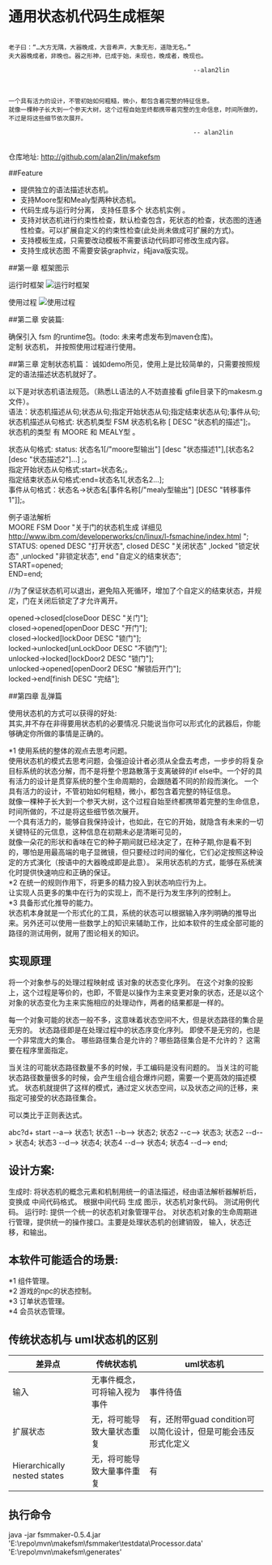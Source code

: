 # 通用状态机代码生成框架

<pre>
<code>
老子曰：“…大方无隅，大器晚成，大音希声，大象无形，道隐无名。”
夫大器晚成者，非晚也。器之形神，已成于始，未现也，晚成者，晚现也。

                                                   --alan2lin 
</code>
</pre>
<pre>
<code>
一个具有活力的设计，不管初始如何粗糙，微小，都包含着完整的特征信息。
就像一棵种子长大到一个参天大树，这个过程自始至终都携带着完整的生命信息，时间所做的，不过是将这些细节依次展开。    

                                                   -- alan2lin
</code>
</pre>

仓库地址:  http://github.com/alan2lin/makefsm  


##Feature
* 提供独立的语法描述状态机。   
* 支持Moore型和Mealy型两种状态机。   
* 代码生成与运行时分离， 支持任意多个 状态机实例 。
* 支持对状态机进行约束性检查，默认检查包含，死状态的检查，状态图的连通性检查。可以扩展自定义的约束性检查(此处尚未做成可扩展的方式)。   
* 支持模板生成，只需要改动模板不需要该动代码即可修改生成内容。
* 支持生成状态图 不需要安装graphviz，纯java版实现。   


##第一章  框架图示

运行时框架
![运行时框架](./document/image/dot/dest/framework.svg "运行时框架 在gitlab看不到的话请点击")


使用过程
![使用过程](./document/image/dot/dest/rumtime_usage.svg "使用过程 在gitlab看不到的话请点击")


##第二章 	安装篇:

确保引入 fsm 的runtime包。(todo: 未来考虑发布到maven仓库)。    
定制 状态机， 并按照使用过程进行使用。


##第三章 	定制状态机篇：
诚如demo所见，使用上是比较简单的，只需要按照规定的语法描述状态机就好了。    

以下是对状态机语法规范。（熟悉LL语法的人不妨直接看 gfile目录下的makesm.g文件）。    
语法：状态机描述从句;状态从句;指定开始状态从句;指定结束状态从句;事件从句;   
状态机描述从句格式: 状态机类型  FSM  状态机名称 [ DESC  "状态机的描述"];。   
状态机的类型 有 MOORE 和 MEALY型 。   

状态从句格式: status: 状态名1[/"moore型输出"] [desc "状态描述1"],[状态名2 [desc "状态描述2"]...] ;。   
指定开始状态从句格式:start=状态名;。   
指定结束状态从句格式:end=状态名1[,状态名2...];   
事件从句格式：状态名->状态名\[事件名称[/"mealy型输出"] [DESC "转移事件1"]\];。   

例子语法解析<br/>
MOORE FSM Door  "关于门的状态机生成 详细见 http://www.ibm.com/developerworks/cn/linux/l-fsmachine/index.html ";<br/>
STATUS: opened DESC "打开状态", closed DESC "关闭状态" ,locked "锁定状态" ,unlocked "非锁定状态", end "自定义的结束状态";<br/>
START=opened;<br/>
END=end;<br/>

//为了保证状态机可以退出，避免陷入死循环，增加了个自定义的结束状态，并规定，门在关闭后锁定了才允许离开。<br/>


opened->closed[closeDoor DESC "关门"];<br/>
closed->opened[openDoor DESC "开门"];<br/>
closed->locked[lockDoor DESC "锁门"];<br/>
locked->unlocked[unLockDoor DESC "不锁门"];<br/>
unlocked->locked[lockDoor2 DESC "锁门"];<br/>
unlocked->opened[openDoor2 DESC "解锁后开门"];<br/>
locked->end[finish DESC "完结"];<br/>


##第四章 	乱弹篇

使用状态机的方式可以获得的好处:<br/>
其实,并不存在非得要用状态机的必要情况.只能说当你可以形式化的武器后，你能够确定你所做的事情是正确的。<br/>

*1	使用系统的整体的观点去思考问题。<br/>
使用状态机的模式去思考问题，会强迫设计者必须从全盘去考虑，一步步的将复杂目标系统的状态分解，而不是将整个思路散落于支离破碎的if else中。一个好的具有活力的设计是贯穿系统的整个生命周期的，会跟随着不同的阶段而演化。
一个具有活力的设计，不管初始如何粗糙，微小，都包含着完整的特征信息。<br/>
就像一棵种子长大到一个参天大树，这个过程自始至终都携带着完整的生命信息，时间所做的，不过是将这些细节依次展开。<br/>
一个具有活力的，能够自我保持设计，也如此，在它的开始，就隐含有未来的一切关键特征的元信息，这种信息在初期未必是清晰可见的，<br/>
就像一朵花的形状和香味在它的种子期间就已经决定了，在种子期,你是看不到的，哪怕是用最高端的电子显微镜，但只要经过时间的催化，它们必定按照这种设定的方式演化（按语中的大器晚成即是此意）。
采用状态机的方式，能够在系统演化时提供快速响应和正确的保证。<br/>
*2	在统一的规则作用下，将更多的精力投入到状态响应行为上。<br/>
让实现人员更多的集中在行为的实现上，而不是行为发生序列的控制上。<br/>
*3	具备形式化推导的能力。<br/>
      状态机本身就是一个形式化的工具，系统的状态可以根据输入序列明确的推导出来。另外还可以使用一些数学上的知识来辅助工作，比如本软件的生成全部可能的路径的测试用例，就用了图论相关的知识。<br/>


## 实现原理
将一个对象参与的处理过程映射成 该对象的状态变化序列。 在这个对象的投影上，这个过程是等价的，也即，不管是以操作为主来变更对象的状态，还是以这个对象的状态变化为主来实施相应的处理动作，两者的结果都是一样的。

每一个对象可能的状态一般不多，这意味着状态空间不大，但是状态路径的集合是无穷的。
状态路径即是在处理过程中的状态序变化序列。
即使不是无穷的，也是一个非常庞大的集合。 
哪些路径集合是允许的？哪些路径集合是不允许的？
这需要在程序里面指定。

当关注的可能状态路径数量不多的时候，手工编码是没有问题的。
当关注的可能状态路径数量很多的时候，会产生组合组合爆炸问题，需要一个更高效的描述模式。
状态机就提供了这样的模式，通过定义状态空间，以及状态之间的迁移，来指定可接受的状态路径集合。

可以类比于正则表达式。  

abc?d+
start --a--> 状态1;
状态1 --b--> 状态2;
状态2 --c--> 状态3;
状态2 --d--> 状态4;
状态3 --d--> 状态4;
状态4 --d--> 状态4;
状态4 --d--> end;

## 设计方案:
生成时: 将状态机的概念元素和机制用统一的语法描述，经由语法解析器解析后，变换成 中间代码格式。
根据中间代码 生成  图示，状态机对象代码。 测试用例代码。
运行时: 提供一个统一的状态机对象管理平台。 对状态机对象的生命周期进行管理，提供统一的操作接口。主要是处理状态机的创建销毁， 输入，状态迁移，和输出。







## 本软件可能适合的场景:<br/>
*1	组件管理。<br/>
*2	游戏的npc的状态控制。<br/>
*3	订单状态管理。<br/>
*4	会员状态管理。<br/>




## 传统状态机与 uml状态机的区别

| 差异点 | 传统状态机 | uml状态机 |
|-----|-------|--------|
| 输入  | 无事件概念，可将输入视为事件 |  事件待值 |
| 扩展状态 | 无，将可能导致大量状态重复 | 有，还附带guad condition可以简化设计，但是可能会违反形式化定义  |
| Hierarchically nested states | 无，将可能导致大量事件重复 | 有 |


## 执行命令

java -jar fsmmaker-0.5.4.jar 'E:\repo\mvn\makefsm\fsmmaker\testdata\Processor.data' 'E:\repo\mvn\makefsm\generates\'



